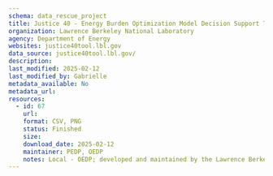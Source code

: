 ```yaml
---
schema: data_rescue_project 
title: Justice 40 - Energy Burden Optimization Model Decision Support Tool
organization: Lawrence Berkeley National Laboratory
agency: Department of Energy
websites: justice40tool.lbl.gov
data_source: justice40tool.lbl.gov/
description: 
last_modified: 2025-02-12
last_modified_by: Gabrielle
metadata_available: No
metadata_url: 
resources:
  - id: 67
    url: 
    format: CSV, PNG
    status: Finished
    size: 
    download_date: 2025-02-12
    maintainer: PEDP, OEDP
    notes: Local - OEDP; developed and maintained by the Lawrence Berkeley National Laboratory in partnership with the US Department of Energy (DOE) Office of Economic Impact and Diversity, under the J40 initiative.
---
```

